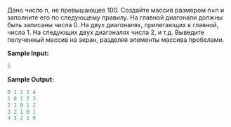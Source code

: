 Дано число n, не превышающее 100. Создайте массив размером n×n и заполните его по следующему правилу. На главной диагонали должны быть записаны числа 0. На двух диагоналях, прилегающих к главной, числа 1. На следующих двух диагоналях числа 2, и т.д. Выведите полученный массив на экран, разделяя элементы массива пробелами.

**Sample Input:**

```cpp
5
```


**Sample Output:**

```cpp
0 1 2 3 4
1 0 1 2 3
2 1 0 1 2
3 2 1 0 1
4 3 2 1 0
```

